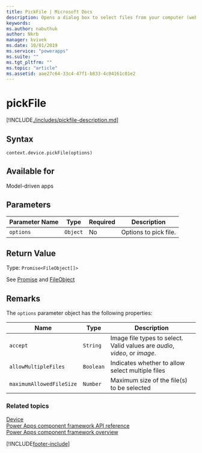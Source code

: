 ```yaml
---
title: PickFile | Microsoft Docs
description: Opens a dialog box to select files from your computer (web client) or mobile device (mobile client).
keywords:
ms.author: nabuthuk
author: Nkrb
manager: kvivek
ms.date: 10/01/2019
ms.service: "powerapps"
ms.suite: ""
ms.tgt_pltfrm: ""
ms.topic: "article"
ms.assetid: aae27c64-33c4-47f1-b833-4c04161c01e2
---
```


# pickFile

[!INCLUDE[./includes/pickfile-description.md](./includes/pickfile-description.md)]

## Syntax

`context.device.pickFile(options)`

## Available for 

Model-driven apps

## Parameters

| Parameter Name|Type|Required|Description|
| ------------- |----|--------|-----------|
|`options`|`Object`|No|Options to pick file.|

## Return Value

Type: `Promise<FileObject[]>`

See [Promise](https://developer.mozilla.org/docs/Web/JavaScript/reference/Global_Objects/Promise) and [FileObject](../fileobject.md)

## Remarks

The `options` parameter object has the following properties:

|Name|Type|Description|
|--|--|--|
|`accept`|`String`|Image file types to select. Valid values are *audio*, *video*, or *image*.|
|`allowMultipleFiles`|`Boolean`|Indicates whether to allow select multiple files|
|`maximumAllowedFileSize`|`Number`|Maximum size of the file(s) to be selected|


### Related topics

[Device](../device.md)<br/>
[Power Apps component framework API reference](../../reference/index.md)<br/>
[Power Apps component framework overview](../../overview.md)

[!INCLUDE[footer-include](../../../../includes/footer-banner.md)]